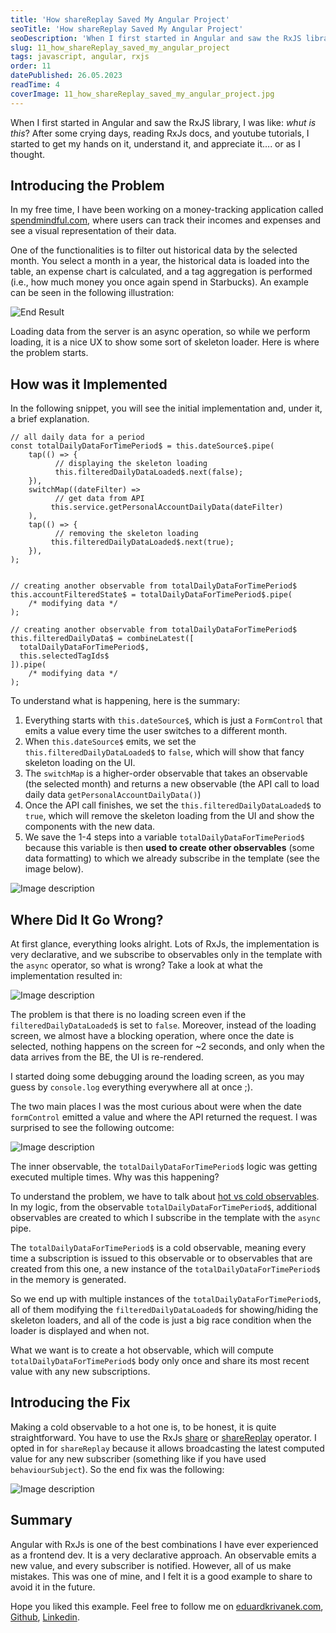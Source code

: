 ```yaml
---
title: 'How shareReplay Saved My Angular Project'
seoTitle: 'How shareReplay Saved My Angular Project'
seoDescription: 'When I first started in Angular and saw the RxJS library, I was like: whut is this? After some crying...'
slug: 11_how_shareReplay_saved_my_angular_project
tags: javascript, angular, rxjs
order: 11
datePublished: 26.05.2023
readTime: 4
coverImage: 11_how_shareReplay_saved_my_angular_project.jpg
---
```


When I first started in Angular and saw the RxJS library, I was like: _whut is this_? After some crying days, reading RxJs docs, and youtube tutorials, I started to get my hands on it, understand it, and appreciate it…. or as I thought.

## Introducing the Problem

In my free time, I have been working on a money-tracking application called [spendmindful.com](http://spendmindful.com), where users can track their incomes and expenses and see a visual representation of their data.

One of the functionalities is to filter out historical data by the selected month. You select a month in a year, the historical data is loaded into the table, an expense chart is calculated, and a tag aggregation is performed (i.e., how much money you once again spend in Starbucks). An example can be seen in the following illustration:

![End Result](https://dev-to-uploads.s3.amazonaws.com/uploads/articles/a33dwvoqskrxpshtg90n.gif)

Loading data from the server is an async operation, so while we perform loading, it is a nice UX to show some sort of skeleton loader. Here is where the problem starts.

## How was it Implemented

In the following snippet, you will see the initial implementation and, under it, a brief explanation.

```TS
// all daily data for a period
const totalDailyDataForTimePeriod$ = this.dateSource$.pipe(
	tap(() => {
          // displaying the skeleton loading
          this.filteredDailyDataLoaded$.next(false);
	}),
	switchMap((dateFilter) =>
          // get data from API
         this.service.getPersonalAccountDailyData(dateFilter)
	),
	tap(() => {
          // removing the skeleton loading
	     this.filteredDailyDataLoaded$.next(true);
	}),
);


// creating another observable from totalDailyDataForTimePeriod$
this.accountFilteredState$ = totalDailyDataForTimePeriod$.pipe(
	/* modifying data */
);

// creating another observable from totalDailyDataForTimePeriod$
this.filteredDailyData$ = combineLatest([
  totalDailyDataForTimePeriod$,
  this.selectedTagIds$
]).pipe(
	/* modifying data */
);
```

To understand what is happening, here is the summary:

1. Everything starts with `this.dateSource$`, which is just a `FormControl` that emits a value every time the user switches to a different month.
2. When `this.dateSource$` emits, we set the `this.filteredDailyDataLoaded$` to `false`, which will show that fancy skeleton loading on the UI.
3. The `switchMap` is a higher-order observable that takes an observable (the selected month) and returns a new observable (the API call to load daily data `getPersonalAccountDailyData()`)
4. Once the API call finishes, we set the `this.filteredDailyDataLoaded$` to `true`, which will remove the skeleton loading from the UI and show the components with the new data.
5. We save the 1-4 steps into a variable `totalDailyDataForTimePeriod$` because this variable is then **used to create other observables** (some data formatting) to which we already subscribe in the template (see the image below).

![Image description](https://dev-to-uploads.s3.amazonaws.com/uploads/articles/k7d5zv30qtzx8qo0tvsh.png)

## Where Did It Go Wrong?

At first glance, everything looks alright. Lots of RxJs, the implementation is very declarative, and we subscribe to observables only in the template with the `async` operator, so what is wrong? Take a look at what the implementation resulted in:

![Image description](https://dev-to-uploads.s3.amazonaws.com/uploads/articles/7cfy9ns4sv9jpnqeuoq3.gif)

The problem is that there is no loading screen even if the `filteredDailyDataLoaded$` is set to `false`. Moreover, instead of the loading screen, we almost have a blocking operation, where once the date is selected, nothing happens on the screen for ~2 seconds, and only when the data arrives from the BE, the UI is re-rendered.

I started doing some debugging around the loading screen, as you may guess by `console.log` everything everywhere all at once ;).

The two main places I was the most curious about were when the date `formControl` emitted a value and where the API returned the request. I was surprised to see the following outcome:

![Image description](https://dev-to-uploads.s3.amazonaws.com/uploads/articles/03mxcsvzsh4othljc2wn.gif)

The inner observable, the `totalDailyDataForTimePeriod$` logic was getting executed multiple times. Why was this happening?

To understand the problem, we have to talk about [hot vs cold observables](https://www.decodedfrontend.io/hot-vs-cold-observable-in-rxjs/). In my logic, from the observable `totalDailyDataForTimePeriod$`, additional observables are created to which I subscribe in the template with the `async` pipe.

The `totalDailyDataForTimePeriod$` is a cold observable, meaning every time a subscription is issued to this observable or to observables that are created from this one, a new instance of the `totalDailyDataForTimePeriod$` in the memory is generated.

So we end up with multiple instances of the `totalDailyDataForTimePeriod$`, all of them modifying the `filteredDailyDataLoaded$` for showing/hiding the skeleton loaders, and all of the code is just a big race condition when the loader is displayed and when not.

What we want is to create a hot observable, which will compute `totalDailyDataForTimePeriod$` body only once and share its most recent value with any new subscriptions.

## Introducing the Fix

Making a cold observable to a hot one is, to be honest, it is quite straightforward. You have to use the RxJs [share](https://rxjs.dev/api/operators/share) or [shareReplay](https://rxjs.dev/api/operators/shareReplay) operator. I opted in for `shareReplay` because it allows broadcasting the latest computed value for any new subscriber (something like if you have used `behaviourSubject`). So the end fix was the following:

![Image description](https://dev-to-uploads.s3.amazonaws.com/uploads/articles/0yfgcd7t6a2o42i44yx3.gif)

## Summary

Angular with RxJs is one of the best combinations I have ever experienced as a frontend dev. It is a very declarative approach. An observable emits a new value, and every subscriber is notified. However, all of us make mistakes. This was one of mine, and I felt it is a good example to share to avoid it in the future.

Hope you liked this example. Feel free to follow me on [eduardkrivanek.com](https://eduardkrivanek.com/), [Github](https://github.com/krivanek06), [Linkedin](https://www.linkedin.com/in/eduard-krivanek-714760148/).
